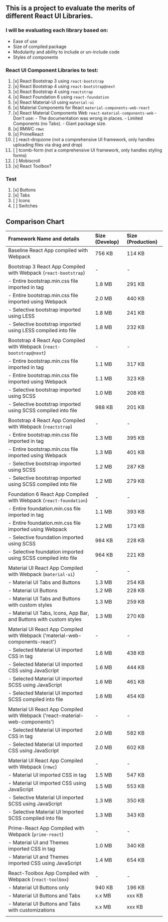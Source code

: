## This is a project to evaluate the merits of different React UI Libraries.

### I will be evaluating each library based on:
- Ease of use
- Size of compiled package
- Modularity and ability to include or un-include code
- Styles of components

### React UI Component Libraries to test:
1. [x] React Bootstrap 3 using `react-bootstrap`
2. [x] React Bootstrap 4 using `react-bootstrap@next`
3. [x] React Bootstrap 4 using `reactstrap`
4. [x] React Foundation 6 using `react-foundation`
5. [x] React Material-UI using `material-ui`
6. [x] Material Components for React `material-components-web-react`
7. [x] React Material Components Web `react-material-components-web`
        - Don't use:
        - The documentation was wrong in places.
        - Limited Components (no Tabs).
        - Giant package size.
8. [x] RMWC `rmwc`
9. [x] PrimeReact
10. [ ] react-dropzone (not a comprehensive UI framework, only handles uploading files via drag and drop)
11. [ ] tcomb-form (not a comprehensive UI framework, only handles styling forms)
12. [ ] Mobiscroll
13. [x] React Toolbox?

### Test
1. [x] Buttons
2. [x] Tabs
3. [ ] Icons
4. [ ] Switches

## Comparison Chart

| Framework Name and details                                                    | Size (Develop) | Size (Production) |
| :-------------------------                                                    | :------------- | :---------------- |
| Baseline React App compiled with Webpack                                      |      756 KB    |        114 KB     |
|                                                                               |                |                   |
| Bootstrap 3 React App Compiled with Webpack (`react-bootstrap`)               |        -       |         -         |
| - Entire bootstrap.min.css file imported in <link> tag                        |      1.8 MB    |        291 KB     |
| - Entire bootstrap.min.css file imported using Webpack                        |      2.0 MB    |        440 KB     |
| - Selective bootstrap imported using LESS                                     |      1.8 MB    |        241 KB     |
| - Selective bootstrap imported using LESS compiled into file                  |      1.8 MB    |        232 KB     |
|                                                                               |                |                   |
| Bootstrap 4 React App Compiled with Webpack (`react-bootstrap@next`)          |        -       |         -         |
| - Entire bootstrap.min.css file imported in <link> tag                        |      1.1 MB    |        317 KB     |
| - Entire bootstrap.min.css file imported using Webpack                        |      1.1 MB    |        323 KB     |
| - Selective bootstrap imported using SCSS                                     |      1.0 MB    |        208 KB     |
| - Selective bootstrap imported using SCSS compiled into file                  |      988 KB    |        201 KB     |
|                                                                               |                |                   |
| Bootstrap 4 React App Compiled with Webpack (`reactstrap`)                    |        -       |         -         |
| - Entire bootstrap.min.css file imported in <link> tag                        |      1.3 MB    |        395 KB     |
| - Entire bootstrap.min.css file imported using Webpack                        |      1.3 MB    |        401 KB     |
| - Selective bootstrap imported using SCSS                                     |      1.2 MB    |        287 KB     |
| - Selective bootstrap imported using SCSS compiled into file                  |      1.2 MB    |        279 KB     |
|                                                                               |                |                   |
| Foundation 6 React App Compiled with Webpack (`react-foundation`)             |        -       |         -         |
| - Entire foundation.min.css file imported in <link> tag                       |      1.1 MB    |        393 KB     |
| - Entire foundation.min.css file imported using Webpack                       |      1.2 MB    |        173 KB     |
| - Selective foundation imported using SCSS                                    |      984 KB    |        228 KB     |
| - Selective foundation imported using SCSS compiled into file                 |      964 KB    |        221 KB     |
|                                                                               |                |                   |
| Material UI React App Compiled with Webpack (`material-ui`)                   |        -       |         -         |
| - Material UI Tabs and Buttons                                                |      1.3 MB    |        254 KB     |
| - Material UI Buttons                                                         |      1.2 MB    |        228 KB     |
| - Material UI Tabs and Buttons with custom styles                             |      1.3 MB    |        259 KB     |
| - Material UI Tabs, Icons, App Bar, and Buttons with custom styles            |      1.3 MB    |        270 KB     |
|                                                                               |                |                   |
| Material UI React App Compiled with Webpack ('material-web-components-react') |        -       |         -         |
| - Selected Material UI imported CSS in <link> tag                             |      1.6 MB    |        438 KB     |
| - Selected Material UI imported CSS using JavaScript                          |      1.6 MB    |        444 KB     |
| - Selected Material UI imported SCSS using JavaScript                         |      1.6 MB    |        461 KB     |
| - Selected Material UI imported SCSS compiled into file                       |      1.6 MB    |        454 KB     |
|                                                                               |                |                   |
| Material UI React App Compiled with Webpack ('react-material-web-components') |        -       |         -         |
| - Selected Material UI imported CSS in <link> tag                             |      2.0 MB    |        582 KB     |
| - Selected Material UI imported CSS using JavaScript                          |      2.0 MB    |        602 KB     |
|                                                                               |                |                   |
| Material UI React App Compiled with Webpack (`rmwc`)                          |        -       |         -         |
| - Material UI imported CSS in <link> tag                                      |      1.5 MB    |        547 KB     |
| - Material UI imported CSS using JavaScript                                   |      1.5 MB    |        553 KB     |
| - Selective Material UI imported SCSS using JavaScript                        |      1.3 MB    |        350 KB     |
| - Selective Material UI Imported SCSS compiled into file                      |      1.3 MB    |        343 KB     |
|                                                                               |                |                   |
| Prime-React App Compiled with Webpack (`prime-react`)                         |        -       |         -         |
| - Material UI and Themes imported CSS in <link> tag                           |      1.0 MB    |        340 KB     |
| - Material UI and Themes imported CSS using JavaScript                        |      1.4 MB    |        654 KB     |
|                                                                               |                |                   |
| React-Toolbox App Compiled with Webpack (`react-toolbox`)                     |        -       |         -         |
| - Material UI Buttons only                                                    |      940 KB    |        196 KB     |
| - Material UI Buttons and Tabs                                                |      x.x MB    |        xxx KB     |
| - Material UI Buttons and Tabs with customizations                            |      x.x MB    |        xxx KB     |
|                                                                               |                |                   |
